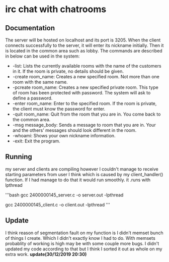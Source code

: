 # irc chat with chatrooms

## Documentation

The server will be hosted on localhost
and its port is 3205. When the client connects successfully to the server, it will enter its
nickname initially. Then it is located in the common area such as lobby.
The commands are described in below can be used in the system:

* -list: Lists the currently available rooms with the name of the customers in it. If the
room is private, no details should be given.
* -create room_name: Creates a new specified room. Not more than one room with
the same name.
* -pcreate room_name: Creates a new specified private room. This type of room has
been protected with password. The system will ask to define a password.
* -enter room_name: Enter to the specified room. If the room is private, the client
must know the password for enter.
* -quit room_name: Quit from the room that you are in. You come back to the
common area.
* -msg message_body: Sends a message to room that you are in. Your and the
others' messages should look different in the room.
* -whoami: Shows your own nickname information.
* -exit: Exit the program.



## Running
my server and clients are compiling however I couldn't manage to receive starting parameters from user I think which is caused by my client_handler() function. If I had manage to do that it would run smoothly.
it .runs with lpthread

'''bash
gcc 2400000145_server.c -o server.out -lpthread

gcc 2400000145_client.c -o client.out -lpthread
'''



## Update
 I think reason of segmentation fault on my function is I didn't memset bunch of things I create. Which I didn't exactly know I had to do. With memsets probablity of working is high may be with some couple more bugs. I didn't updated my code according to that but I think I sorted it out as  whole on my extra work. **update(30/12/2019 20:30)**
